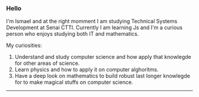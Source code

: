 ### Hello 

I'm Ismael and at the right momment I am studying Technical Systems Development at Senai CTTI. Currently I am learning Js and I'm a curious person who enjoys studying both IT and mathematics. 

My curiosities: 

  1. Understand and study computer science and how apply that knowlegde for other areas of science.
  2. Learn physics and how to apply it on computer alghoritms.
  3. Have a deep look on mathematics to build robust last longer knowlegde for to make magical stuffs on computer science.

-----
